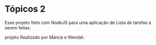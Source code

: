 # Tópicos 2

Esse projeto feito com NodeJS para uma aplicação de Lista de tarefas a serem feitas.

projeto Realizado por Márcia e Wendel.
